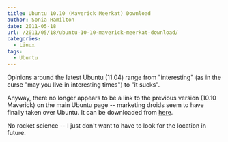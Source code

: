 ```yaml
---
title: Ubuntu 10.10 (Maverick Meerkat) Download
author: Sonia Hamilton
date: 2011-05-18
url: /2011/05/18/ubuntu-10-10-maverick-meerkat-download/
categories:
  - Linux
tags:
  - Ubuntu
---
```

Opinions around the latest Ubuntu (11.04) range from "interesting" (as in the curse "may you live in interesting times") to "it sucks".

<!--more-->

Anyway, there no longer appears to be a link to the previous version (10.10 Maverick) on the main Ubuntu page -- marketing droids seem to have finally taken over Ubuntu. It can be downloaded from [here][1].

No rocket science -- I just don't want to have to look for the location in future.

 [1]: http://releases.ubuntu.com/maverick/
